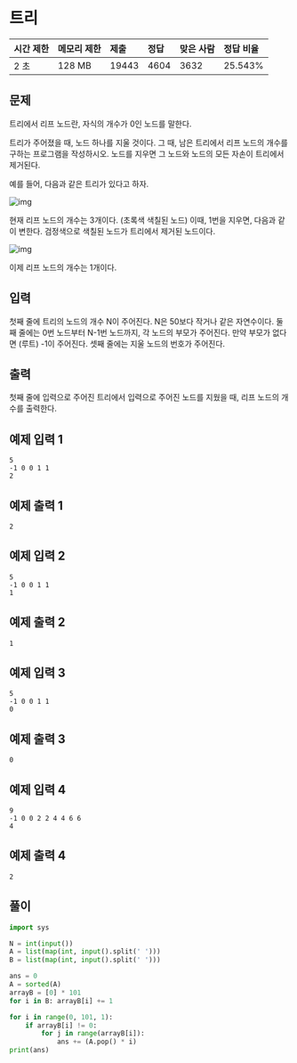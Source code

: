 

# 트리

| 시간 제한 | 메모리 제한 | 제출  | 정답 | 맞은 사람 | 정답 비율 |
| :-------- | :---------- | :---- | :--- | :-------- | :-------- |
| 2 초      | 128 MB      | 19443 | 4604 | 3632      | 25.543%   |

## 문제

트리에서 리프 노드란, 자식의 개수가 0인 노드를 말한다.

트리가 주어졌을 때, 노드 하나를 지울 것이다. 그 때, 남은 트리에서 리프 노드의 개수를 구하는 프로그램을 작성하시오. 노드를 지우면 그 노드와 노드의 모든 자손이 트리에서 제거된다.

예를 들어, 다음과 같은 트리가 있다고 하자.

![img](https://upload.acmicpc.net/560de878-d961-475e-ada4-e1f0774e5a84/-/preview/)

현재 리프 노드의 개수는 3개이다. (초록색 색칠된 노드) 이때, 1번을 지우면, 다음과 같이 변한다. 검정색으로 색칠된 노드가 트리에서 제거된 노드이다.

![img](https://upload.acmicpc.net/d46ddf4e-1b82-44cc-8c90-12f76e5bf88f/-/preview/)

이제 리프 노드의 개수는 1개이다.

## 입력

첫째 줄에 트리의 노드의 개수 N이 주어진다. N은 50보다 작거나 같은 자연수이다. 둘째 줄에는 0번 노드부터 N-1번 노드까지, 각 노드의 부모가 주어진다. 만약 부모가 없다면 (루트) -1이 주어진다. 셋째 줄에는 지울 노드의 번호가 주어진다.

## 출력

첫째 줄에 입력으로 주어진 트리에서 입력으로 주어진 노드를 지웠을 때, 리프 노드의 개수를 출력한다.

## 예제 입력 1 

```
5
-1 0 0 1 1
2
```

## 예제 출력 1 

```
2
```

## 예제 입력 2 

```
5
-1 0 0 1 1
1
```

## 예제 출력 2 

```
1
```

## 예제 입력 3 

```
5
-1 0 0 1 1
0
```

## 예제 출력 3 

```
0
```

## 예제 입력 4 

```
9
-1 0 0 2 2 4 4 6 6
4
```

## 예제 출력 4 

```
2
```

## 풀이 

```python
import sys

N = int(input())
A = list(map(int, input().split(' ')))
B = list(map(int, input().split(' ')))

ans = 0 
A = sorted(A)
arrayB = [0] * 101
for i in B: arrayB[i] += 1

for i in range(0, 101, 1):
    if arrayB[i] != 0: 
        for j in range(arrayB[i]): 
            ans += (A.pop() * i)
print(ans)
```